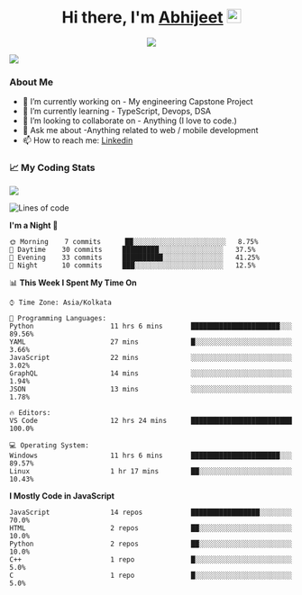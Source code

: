<div align="center">
   <h1>Hi there, I'm <a href="">Abhijeet</a> <img src="https://media.giphy.com/media/hvRJCLFzcasrR4ia7z/giphy.gif" width="25px"> </h1>
   
   
   <img src="https://pronoun.cyou/x/y?subject=He&object=Him&height=20"> 
</div>

![](https://komarev.com/ghpvc/?username=abhijeetsingh-22)

<h3>About Me </h3>

- 🔭 I’m currently working on - My engineering Capstone Project
- 🌱 I’m currently learning - TypeScript, Devops, DSA
- 👯 I’m looking to collaborate on - Anything (I love to code.)
- 💬 Ask me about -Anything related to web / mobile development
- 📫 How to reach me: [Linkedin](https://www.linkedin.com/in/amabhijeet/)

### &#128200; My Coding Stats

<img align="center" src="https://github-readme-stats.vercel.app/api?username=abhijeetsingh-22&count_private=true&show_icons=true&theme=default&hide=stars" />

<!--START_SECTION:waka-->
![Lines of code](https://img.shields.io/badge/From%20Hello%20World%20I%27ve%20Written-686492%20lines%20of%20code-blue)

**I'm a Night 🦉** 

```text
🌞 Morning    7 commits      ██░░░░░░░░░░░░░░░░░░░░░░░   8.75% 
🌆 Daytime    30 commits     █████████░░░░░░░░░░░░░░░░   37.5% 
🌃 Evening    33 commits     ██████████░░░░░░░░░░░░░░░   41.25% 
🌙 Night      10 commits     ███░░░░░░░░░░░░░░░░░░░░░░   12.5%

```


📊 **This Week I Spent My Time On** 

```text
⌚︎ Time Zone: Asia/Kolkata

💬 Programming Languages: 
Python                   11 hrs 6 mins       ██████████████████████░░░   89.56% 
YAML                     27 mins             █░░░░░░░░░░░░░░░░░░░░░░░░   3.66% 
JavaScript               22 mins             ░░░░░░░░░░░░░░░░░░░░░░░░░   3.02% 
GraphQL                  14 mins             ░░░░░░░░░░░░░░░░░░░░░░░░░   1.94% 
JSON                     13 mins             ░░░░░░░░░░░░░░░░░░░░░░░░░   1.78%

🔥 Editors: 
VS Code                  12 hrs 24 mins      █████████████████████████   100.0%

💻 Operating System: 
Windows                  11 hrs 6 mins       ██████████████████████░░░   89.57% 
Linux                    1 hr 17 mins        ██░░░░░░░░░░░░░░░░░░░░░░░   10.43%

```

**I Mostly Code in JavaScript** 

```text
JavaScript               14 repos            █████████████████░░░░░░░░   70.0% 
HTML                     2 repos             ██░░░░░░░░░░░░░░░░░░░░░░░   10.0% 
Python                   2 repos             ██░░░░░░░░░░░░░░░░░░░░░░░   10.0% 
C++                      1 repo              █░░░░░░░░░░░░░░░░░░░░░░░░   5.0% 
C                        1 repo              █░░░░░░░░░░░░░░░░░░░░░░░░   5.0%

```



<!--END_SECTION:waka-->

